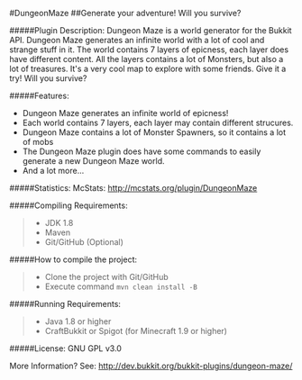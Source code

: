 #DungeonMaze
##Generate your adventure! Will you survive?

#####Plugin Description:
Dungeon Maze is a world generator for the Bukkit API. 
Dungeon Maze generates an infinite world with a lot of cool and strange stuff in it. 
The world contains 7 layers of epicness, each layer does have different content. 
All the layers contains a lot of Monsters, but also a lot of treasures. 
It's a very cool map to explore with some friends. Give it a try! Will you survive?

#####Features:
<ul>
  <li>Dungeon Maze generates an infinite world of epicness!</li>
  <li>Each world contains 7 layers, each layer may contain different strucures.</li>
  <li>Dungeon Maze contains a lot of Monster Spawners, so it contains a lot of mobs</li>
  <li>The Dungeon Maze plugin does have some commands to easily generate a new Dungeon Maze world.</li>
  <li>And a lot more...</li>
</ul>

#####Statistics:
McStats: http://mcstats.org/plugin/DungeonMaze

#####Compiling Requirements:
>- JDK 1.8
>- Maven
>- Git/GitHub (Optional)

#####How to compile the project:
>- Clone the project with Git/GitHub
>- Execute command `mvn clean install -B`

#####Running Requirements:
>- Java 1.8 or higher
>- CraftBukkit or Spigot (for Minecraft 1.9 or higher)

#####License: 
GNU GPL v3.0

More Information? See: http://dev.bukkit.org/bukkit-plugins/dungeon-maze/
